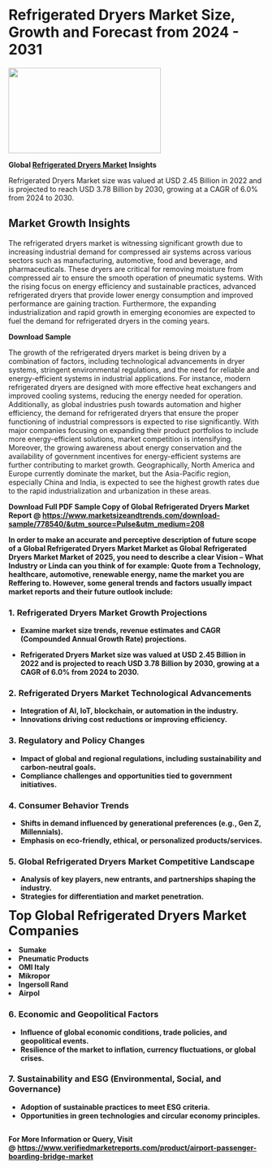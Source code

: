 <H1>Refrigerated Dryers Market Size, Growth and Forecast from 2024 - 2031</H1><img class="aligncenter size-medium wp-image-584254" src="https://thirdeyenews.in/wp-content/uploads/2024/09/Global-Market-Research-300x168.jpeg" alt="" width="300" height="168" /><p><strong>Global&nbsp;<a href="https://www.marketsizeandtrends.com/download-sample/778540/&amp;utm_source=Pulse&amp;utm_medium=208">Refrigerated Dryers Market</a> Insights</strong></p><p>Refrigerated Dryers Market size was valued at USD 2.45 Billion in 2022 and is projected to reach USD 3.78 Billion by 2030, growing at a CAGR of 6.0% from 2024 to 2030.</p><p><h2>Market Growth Insights</h2> <p>The refrigerated dryers market is witnessing significant growth due to increasing industrial demand for compressed air systems across various sectors such as manufacturing, automotive, food and beverage, and pharmaceuticals. These dryers are critical for removing moisture from compressed air to ensure the smooth operation of pneumatic systems. With the rising focus on energy efficiency and sustainable practices, advanced refrigerated dryers that provide lower energy consumption and improved performance are gaining traction. Furthermore, the expanding industrialization and rapid growth in emerging economies are expected to fuel the demand for refrigerated dryers in the coming years.</p> <p><strong>Download Sample</strong></p> <p>The growth of the refrigerated dryers market is being driven by a combination of factors, including technological advancements in dryer systems, stringent environmental regulations, and the need for reliable and energy-efficient systems in industrial applications. For instance, modern refrigerated dryers are designed with more effective heat exchangers and improved cooling systems, reducing the energy needed for operation. Additionally, as global industries push towards automation and higher efficiency, the demand for refrigerated dryers that ensure the proper functioning of industrial compressors is expected to rise significantly. With major companies focusing on expanding their product portfolios to include more energy-efficient solutions, market competition is intensifying. Moreover, the growing awareness about energy conservation and the availability of government incentives for energy-efficient systems are further contributing to market growth. Geographically, North America and Europe currently dominate the market, but the Asia-Pacific region, especially China and India, is expected to see the highest growth rates due to the rapid industrialization and urbanization in these areas.</p> <p><strong></p><p><span class=""><strong>Download Full PDF Sample Copy of Global Refrigerated Dryers Market Report</strong> @ <a href="https://www.marketsizeandtrends.com/download-sample/778540/&amp;utm_source=Pulse&amp;utm_medium=208" target="_blank">https://www.marketsizeandtrends.com/download-sample/778540/&amp;utm_source=Pulse&amp;utm_medium=208</a></span></p><p>In order to make an accurate and perceptive description of future scope of a Global&nbsp;Refrigerated Dryers Market Market as Global&nbsp;Refrigerated Dryers Market Market of 2025, you need to describe a clear Vision &ndash; What Industry or Linda can you think of for example: Quote from a Technology, healthcare, automotive, renewable energy, name the market you are Reffering to. However, some general trends and factors usually impact market reports and their future outlook include:</p><h3>1.&nbsp;<strong>Refrigerated Dryers Market Growth Projections</strong></h3><ul><li>Examine market size trends, revenue estimates and CAGR (Compounded Annual Growth Rate) projections.</li><li><p>Refrigerated Dryers Market size was valued at USD 2.45 Billion in 2022 and is projected to reach USD 3.78 Billion by 2030, growing at a CAGR of 6.0% from 2024 to 2030.</p></li></ul><h3>2.&nbsp;<strong>Refrigerated Dryers Market Technological Advancements</strong></h3><ul><li>Integration of AI, IoT, blockchain, or automation in the industry.</li><li>Innovations driving cost reductions or improving efficiency.</li></ul><h3>3.&nbsp;<strong>Regulatory and Policy Changes</strong></h3><ul><li>Impact of global and regional regulations, including sustainability and carbon-neutral goals.</li><li>Compliance challenges and opportunities tied to government initiatives.</li></ul><h3>4.&nbsp;<strong>Consumer Behavior Trends</strong></h3><ul><li>Shifts in demand influenced by generational preferences (e.g., Gen Z, Millennials).</li><li>Emphasis on eco-friendly, ethical, or personalized products/services.</li></ul><h3>5.&nbsp;<strong>Global Refrigerated Dryers Market Competitive Landscape</strong></h3><ul><li>Analysis of key players, new entrants, and partnerships shaping the industry.</li><li>Strategies for differentiation and market penetration.</li></ul><p data-pm-slice="1 1 []"><span style="color: inherit; font-family: inherit; font-size: 25px;">Top Global Refrigerated Dryers Market Companies</span></p><div class="" data-test-id=""><p><li>Sumake</li><li> Pneumatic Products</li><li> OMI Italy</li><li> Mikropor</li><li> Ingersoll Rand</li><li> Airpol</li></p></div><h3>6.&nbsp;<strong>Economic and Geopolitical Factors</strong></h3><ul><li>Influence of global economic conditions, trade policies, and geopolitical events.</li><li>Resilience of the market to inflation, currency fluctuations, or global crises.</li></ul><h3>7.&nbsp;<strong>Sustainability and ESG (Environmental, Social, and Governance)</strong></h3><ul><li>Adoption of sustainable practices to meet ESG criteria.</li><li>Opportunities in green technologies and circular economy principles.</li></ul><h2><strong style="font-size: 14px;">For More Information or Query, Visit @&nbsp;</strong><a style="background-color: #ffffff; font-size: 14px;" href="https://www.marketsizeandtrends.com/report/refrigerated-dryers-market/" target="_blank">https://www.verifiedmarketreports.com/product/airport-passenger-boarding-bridge-market</a></h2>

